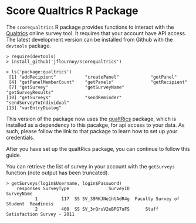 # Score Qualtrics R Package

The `scorequaltrics` R package provides functions to interact with the [Qualtrics](http://www.qualtrics.com) online survey tool. It requires that your account have API access. The latest development version can be installed from Github with the `devtools` package.

	> require(devtools)
	> install_github('jflournoy/scorequaltrics')
	
	> ls('package:qualtrics')
	 [1] "addRecipient"           "createPanel"            "getPanel"              
	 [4] "getPanelMemberCount"    "getPanels"              "getRecipient"          
	 [7] "getSurvey"              "getSurveyName"          "getSurveyResults"      
	[10] "getSurveys"             "sendReminder"           "sendSurveyToIndividual"
	[13] "varEntryDialog" 

This version of the package now uses the [qualtRics](https://github.com/ropensci/qualtRics) package, which is installed as a dependency to this pacakge, for api access to your data. As such, please follow the link to that package to learn how to set up your credentials.

After you have set up the qualtRics package, you can continue to follow this guide.

You can retrieve the list of survey in your account with the `getSurveys` function (note output has been truncated).

	> getSurveys(login$Username, login$Password)
    	responses SurveyType               SurveyID                            SurveyName
               1         117  SS SV_39RKJNe1htAdR4g  Faculty Survey of Student 	Readiness
               2         400  SS SV_3rQruV2eBPG7uFS      Staff Satisfaction Survey - 2011


